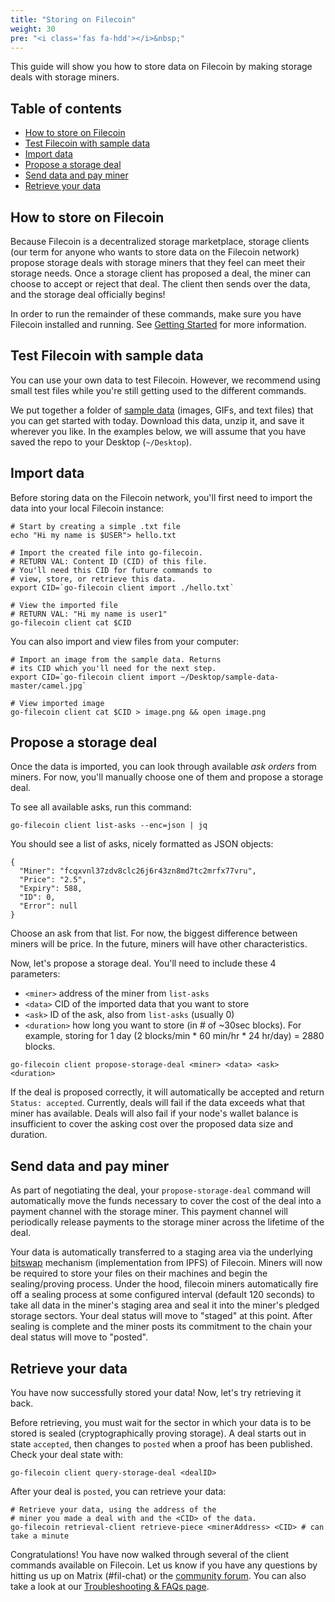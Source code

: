 ```yaml
---
title: "Storing on Filecoin"
weight: 30
pre: "<i class='fas fa-hdd'></i>&nbsp;"
---
```


This guide will show you how to store data on Filecoin by making storage deals with storage miners.

## Table of contents

* [How to store on Filecoin](#how-to-store-on-filecoin)
* [Test Filecoin with sample data](#test-filecoin-with-sample-data)
* [Import data](#import-data)
* [Propose a storage deal](#propose-a-storage-deal)
* [Send data and pay miner](#send-data-and-pay-miner)
* [Retrieve your data](#retrieve-your-data)

## How to store on Filecoin

Because Filecoin is a decentralized storage marketplace, storage clients (our term for anyone who wants to store data on the Filecoin network) propose storage deals with storage miners that they feel can meet their storage needs. Once a storage client has proposed a deal, the miner can choose to accept or reject that deal. The client then sends over the data, and the storage deal officially begins!

In order to run the remainder of these commands, make sure you have Filecoin installed and running. See [Getting Started](/getting-started) for more information.

## Test Filecoin with sample data

You can use your own data to test Filecoin. However, we recommend using small test files while you're still getting used to the different commands.

We put together a folder of [sample data](https://github.com/filecoin-project/sample-data) (images, GIFs, and text files) that you can get started with today. Download this data, unzip it, and save it wherever you like. In the examples below, we will assume that you have saved the repo to your Desktop (`~/Desktop`).

## Import data

Before storing data on the Filecoin network, you'll first need to import the data into your local Filecoin instance:

```Shell
# Start by creating a simple .txt file
echo "Hi my name is $USER"> hello.txt

# Import the created file into go-filecoin.
# RETURN VAL: Content ID (CID) of this file.
# You'll need this CID for future commands to
# view, store, or retrieve this data.
export CID=`go-filecoin client import ./hello.txt`

# View the imported file
# RETURN VAL: "Hi my name is user1"
go-filecoin client cat $CID
```
You can also import and view files from your computer:
```Shell
# Import an image from the sample data. Returns
# its CID which you'll need for the next step.
export CID=`go-filecoin client import ~/Desktop/sample-data-master/camel.jpg`

# View imported image
go-filecoin client cat $CID > image.png && open image.png
```

## Propose a storage deal

Once the data is imported, you can look through available _ask orders_ from miners. For now,  you'll manually choose one of them and propose a storage deal.

<!-- Clients can find storage miners that they would like to store with. When miners place ask orders on the network, they specify the amount of storage space they are pledging (in bytes) and the price at which they're willing to sell that amount of space (in FIL/MB/month). Clients find miners by looking through the asks of miners on the network and identifying those miners who are selling at a low enough price. Once a client finds a miner, she keeps track of the miner's ID and can propose a storage deal to the miner. -->

<!--# Check size of the imported file (in bytes)
go-filecoin client cat <CID> | wc -c
-->

To see all available asks, run this command:
```Shell
go-filecoin client list-asks --enc=json | jq
```
You should see a list of asks, nicely formatted as JSON objects:
```Shell
{
  "Miner": "fcqxvnl37zdv8clc26j6r43zn8md7tc2mrfx77vru",
  "Price": "2.5",
  "Expiry": 588,
  "ID": 0,
  "Error": null
}
```

Choose an ask from that list. For now, the biggest difference between miners will be price. In the future, miners will have other characteristics.

Now, let's propose a storage deal. You'll need to include these 4 parameters:
* `<miner>` address of the miner from `list-asks`
* `<data>` CID of the imported data that you want to store
* `<ask>` ID of the ask, also from `list-asks` (usually 0)
* `<duration>` how long you want to store (in # of ~30sec blocks). For example, storing for 1 day (2 blocks/min * 60 min/hr * 24 hr/day) = 2880 blocks.
```Shell
go-filecoin client propose-storage-deal <miner> <data> <ask> <duration>
```
If the deal is proposed correctly, it will automatically be accepted
and return `Status: accepted`. Currently, deals will fail if the data exceeds what that miner has available. Deals will also fail if your node's wallet balance is insufficient to cover the asking cost over the proposed data size and duration.

## Send data and pay miner

As part of negotiating the deal, your `propose-storage-deal` command will automatically move the funds necessary to cover the cost of the deal into a payment channel with the storage miner.  This payment channel will periodically release payments to the storage miner across the lifetime of the deal.

Your data is automatically transferred to a staging area via the underlying [bitswap](https://github.com/ipfs/specs/tree/master/bitswap) mechanism (implementation from IPFS) of Filecoin. Miners will now be required to store your files on their machines and begin the sealing/proving process. Under the hood, filecoin miners automatically fire off a sealing process at some configured interval (default 120 seconds) to take all data in the miner's staging area and seal it into the miner's pledged storage sectors.  Your deal status will move to "staged" at this point.  After sealing is complete and the miner posts its commitment to the chain your deal status will move to "posted".

## Retrieve your data

You have now successfully stored your data! Now, let's try retrieving it back.

<!-- We currently have two versions of retrieval that are implemented: -->

<!--
* Version 1 uses `go-filecoin client cat` to retrieve your data from the blockstore and is almost instantaneous.
* Version 2 is more representative of how Filecoin will work in the longer term. In its fullest implementation, data on Filecoin will have to be retrieved from sealed storage sectors. This is at least one mechanism by which we can ensure that the miner was correctly storing the data you sent. However, before data can be retrieved from a sealed sector, the sector needs to be unsealed. We have currently sped up the sealing and unsealing process so it will take around 5-10 minutes for you to retrieve a piece of data after you proposed a storage deal. Note that when Filecoin is working "for real," this number may be longer or shorter.

We show how to use both versions of retrieval here. Remember that you must keep track of the `<CID>` for each file you store on Filecoin.
-->

<!--
#### Version 1
```Shell
# Retrieve a text file
go-filecoin client cat <CID>

# Retrieve an image file
go-filecoin client cat <CID> > image.png && open image.png

# Retrieve a video file
go-filecoin client cat <CID> > movie.mp4 && open movie.mp4
```
#### Version 2
-->

Before retrieving, you must wait for the sector in which your data is to be stored is sealed (cryptographically proving storage). A deal starts out in state `accepted`, then changes to `posted` when a proof has been published. Check your deal state with:
```Shell
go-filecoin client query-storage-deal <dealID>
```

After your deal is `posted`, you can retrieve your data:
```Shell
# Retrieve your data, using the address of the
# miner you made a deal with and the <CID> of the data.
go-filecoin retrieval-client retrieve-piece <minerAddress> <CID> # can take a minute
```

Congratulations! You have now walked through several of the client commands available on Filecoin. Let us know if you have any questions by hitting us up on Matrix (#fil-chat) or the [community forum](https://discuss.filecoin.io/). You can also take a look at our [Troubleshooting & FAQs page](../troubleshooting-and-faq).
